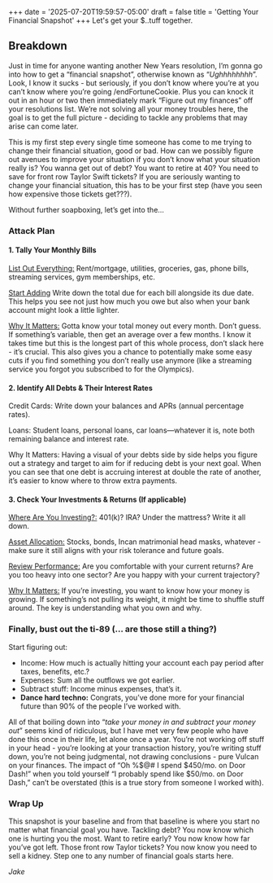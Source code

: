 +++
date = '2025-07-20T19:59:57-05:00'
draft = false
title = 'Getting Your Financial Snapshot'
+++
Let's get your $..tuff together.

## Breakdown

Just in time for anyone wanting another New Years resolution, I’m gonna go into how to get a “financial snapshot”, otherwise known as “*Ughhhhhhhh*”. Look, I know it sucks - but seriously, if you don’t know where you’re at you can’t know where you’re going /endFortuneCookie. Plus you can knock it out in an hour or two then immediately mark “Figure out my finances” off your resolutions list. We’re not solving all your money troubles here, the goal is to get the full picture - deciding to tackle any problems that may arise can come later.

This is my first step every single time someone has come to me trying to change their financial situation, good or bad. How can we possibly figure out avenues to improve your situation if you don’t know what your situation really is? You wanna get out of debt? You want to retire at 40? You need to save for front row Taylor Swift tickets? If you are seriously wanting to change your financial situation, this has to be your first step (have you seen how expensive those tickets get???).

Without further soapboxing, let’s get into the…

### Attack Plan

#### 1. Tally Your Monthly Bills

<u>List Out Everything:</u> Rent/mortgage, utilities, groceries, gas, phone bills, streaming services, gym memberships, etc.

<u>Start Adding</u> Write down the total due for each bill alongside its due date. This helps you see not just how much you owe but also when your bank account might look a little lighter.

<u>Why It Matters:</u> Gotta know your total money out every month. Don’t guess. If something’s variable, then get an average over a few months. I know it takes time but this is the longest part of this whole process, don’t slack here - it’s crucial. This also gives you a chance to potentially make some easy cuts if you find something you don’t really use anymore (like a streaming service you forgot you subscribed to for the Olympics).

#### 2. Identify All Debts & Their Interest Rates

Credit Cards: Write down your balances and APRs (annual percentage rates).

Loans: Student loans, personal loans, car loans—whatever it is, note both remaining balance and interest rate.

Why It Matters: Having a visual of your debts side by side helps you figure out a strategy and target to aim for if reducing debt is your next goal. When you can see that one debt is accruing interest at double the rate of another, it’s easier to know where to throw extra payments.

#### 3. Check Your Investments & Returns (If applicable)

<u> Where Are You Investing?:</u> 401(k)? IRA? Under the mattress? Write it all down.

<u> Asset Allocation:</u> Stocks, bonds, Incan matrimonial head masks, whatever - make sure it still aligns with your risk tolerance and future goals.

<u> Review Performance:</u> Are you comfortable with your current returns? Are you too heavy into one sector? Are you happy with your current trajectory?

<u> Why It Matters:</u> If you’re investing, you want to know how your money is growing. If something’s not pulling its weight, it might be time to shuffle stuff around. The key is understanding what you own and why.

### Finally, bust out the ti-89 (… are those still a thing?)

Start figuring out:

- Income: How much is actually hitting your account each pay period after taxes, benefits, etc.?
- Expenses: Sum all the outflows we got earlier.
- Subtract stuff: Income minus expenses, that’s it.
- **Dance hard techno:** Congrats, you’ve done more for your financial future than 90% of the people I’ve worked with.

All of that boiling down into “*take your money in and subtract your money out*” seems kind of ridiculous, but I have met very few people who have done this once in their life, let alone once a year. You’re not working off stuff in your head - you’re looking at your transaction history, you’re writing stuff down, you’re not being judgmental, not drawing conclusions - pure Vulcan on your finances. The impact of “Oh %$@# I spend $450/mo. on Door Dash!” when you told yourself “I probably spend like $50/mo. on Door Dash,” can’t be overstated (this is a true story from someone I worked with).

### Wrap Up

This snapshot is your baseline and from that baseline is where you start no matter what financial goal you have. Tackling debt? You now know which one is hurting you the most. Want to retire early? You now know how far you’ve got left. Those front row Taylor tickets? You now know you need to sell a kidney. Step one to any number of financial goals starts here.

*Jake*